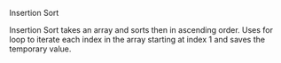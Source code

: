 Insertion Sort

Insertion Sort takes an array and sorts then in ascending order. Uses for loop to iterate each index in the array starting at index 1 and saves the temporary value.
